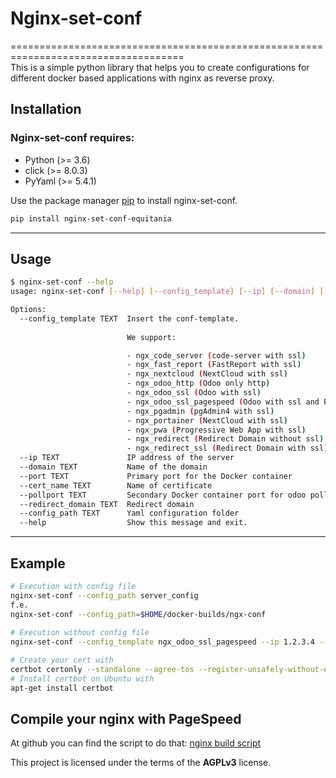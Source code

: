 # Nginx-set-conf
====================================================================================  
This is a simple python library that helps you to create configurations for different docker based applications with nginx as reverse proxy.  
  
## Installation
  
### Nginx-set-conf requires:
  
- Python (>= 3.6)  
- click (>= 8.0.3)  
- PyYaml (>= 5.4.1)  
  
Use the package manager [pip](https://pip.pypa.io/en/stable/) to install nginx-set-conf.
  
```bash
pip install nginx-set-conf-equitania
```

---

## Usage

```bash
$ nginx-set-conf --help
usage: nginx-set-conf [--help] [--config_template] [--ip] [--domain] [--port] [--cert_name] [--pollport] [--redirect_domain] [--config_path]
```
```bash
Options:
  --config_template TEXT  Insert the conf-template.  
  
                          We support:

                          - ngx_code_server (code-server with ssl)
                          - ngx_fast_report (FastReport with ssl)
                          - ngx_nextcloud (NextCloud with ssl)
                          - ngx_odoo_http (Odoo only http)
                          - ngx_odoo_ssl (Odoo with ssl)
                          - ngx_odoo_ssl_pagespeed (Odoo with ssl and PageSpeed)
                          - ngx_pgadmin (pgAdmin4 with ssl)
                          - ngx_portainer (NextCloud with ssl)
                          - ngx_pwa (Progressive Web App with ssl)
                          - ngx_redirect (Redirect Domain without ssl)
                          - ngx_redirect_ssl (Redirect Domain with ssl)
  --ip TEXT               IP address of the server
  --domain TEXT           Name of the domain
  --port TEXT             Primary port for the Docker container
  --cert_name TEXT        Name of certificate
  --pollport TEXT         Secondary Docker container port for odoo pollings
  --redirect_domain TEXT  Redirect domain
  --config_path TEXT      Yaml configuration folder
  --help                  Show this message and exit.
```
---

## Example
```bash
# Execution with config file
nginx-set-conf --config_path server_config
f.e.
nginx-set-conf --config_path=$HOME/docker-builds/ngx-conf
  
# Execution without config file
nginx-set-conf --config_template ngx_odoo_ssl_pagespeed --ip 1.2.3.4 --domain www.equitania.de --port 8069 --cert_name www.equitania.de --pollport 8072 

# Create your cert with
certbot certonly --standalone --agree-tos --register-unsafely-without-email -d www.equitania.de
# Install certbot on Ubuntu with
apt-get install certbot
```
  
## Compile your nginx with PageSpeed   
  
At github you can find the script to do that: [nginx build script](https://github.com/equitania/myodoo-docker/tree/2022/scripts/build_nginx)  
  
This project is licensed under the terms of the **AGPLv3** license.  